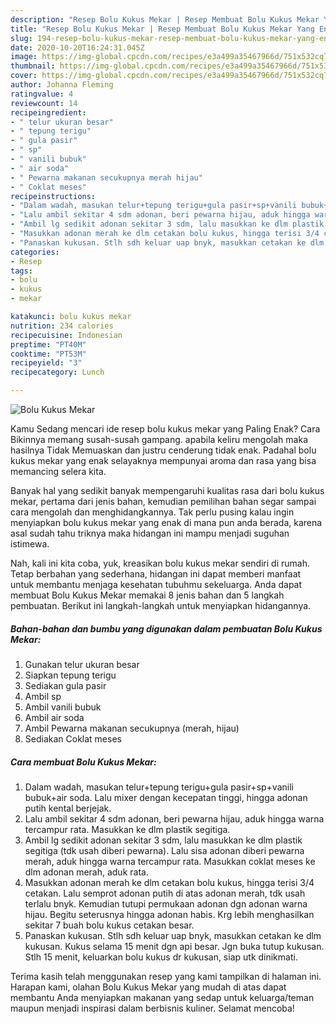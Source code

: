 ```yaml
---
description: "Resep Bolu Kukus Mekar | Resep Membuat Bolu Kukus Mekar Yang Enak Dan Lezat"
title: "Resep Bolu Kukus Mekar | Resep Membuat Bolu Kukus Mekar Yang Enak Dan Lezat"
slug: 194-resep-bolu-kukus-mekar-resep-membuat-bolu-kukus-mekar-yang-enak-dan-lezat
date: 2020-10-20T16:24:31.045Z
image: https://img-global.cpcdn.com/recipes/e3a499a35467966d/751x532cq70/bolu-kukus-mekar-foto-resep-utama.jpg
thumbnail: https://img-global.cpcdn.com/recipes/e3a499a35467966d/751x532cq70/bolu-kukus-mekar-foto-resep-utama.jpg
cover: https://img-global.cpcdn.com/recipes/e3a499a35467966d/751x532cq70/bolu-kukus-mekar-foto-resep-utama.jpg
author: Johanna Fleming
ratingvalue: 4
reviewcount: 14
recipeingredient:
- " telur ukuran besar"
- " tepung terigu"
- " gula pasir"
- " sp"
- " vanili bubuk"
- " air soda"
- " Pewarna makanan secukupnya merah hijau"
- " Coklat meses"
recipeinstructions:
- "Dalam wadah, masukan telur+tepung terigu+gula pasir+sp+vanili bubuk+air soda. Lalu mixer dengan kecepatan tinggi, hingga adonan putih kental berjejak."
- "Lalu ambil sekitar 4 sdm adonan, beri pewarna hijau, aduk hingga warna tercampur rata. Masukkan ke dlm plastik segitiga."
- "Ambil lg sedikit adonan sekitar 3 sdm, lalu masukkan ke dlm plastik segitiga (tdk usah diberi pewarna). Lalu sisa adonan diberi pewarna merah, aduk hingga warna tercampur rata. Masukkan coklat meses ke dlm adonan merah, aduk rata."
- "Masukkan adonan merah ke dlm cetakan bolu kukus, hingga terisi 3/4 cetakan. Lalu semprot adonan putih di atas adonan merah, tdk usah terlalu bnyk. Kemudian tutupi permukaan adonan dgn adonan warna hijau. Begitu seterusnya hingga adonan habis. Krg lebih menghasilkan sekitar 7 buah bolu kukus cetakan besar."
- "Panaskan kukusan. Stlh sdh keluar uap bnyk, masukkan cetakan ke dlm kukusan. Kukus selama 15 menit dgn api besar. Jgn buka tutup kukusan. Stlh 15 menit, keluarkan bolu kukus dr kukusan, siap utk dinikmati."
categories:
- Resep
tags:
- bolu
- kukus
- mekar

katakunci: bolu kukus mekar 
nutrition: 234 calories
recipecuisine: Indonesian
preptime: "PT40M"
cooktime: "PT53M"
recipeyield: "3"
recipecategory: Lunch

---
```



![Bolu Kukus Mekar](https://img-global.cpcdn.com/recipes/e3a499a35467966d/751x532cq70/bolu-kukus-mekar-foto-resep-utama.jpg)

Kamu Sedang mencari ide resep bolu kukus mekar yang Paling Enak? Cara Bikinnya memang susah-susah gampang. apabila keliru mengolah maka hasilnya Tidak Memuaskan dan justru cenderung tidak enak. Padahal bolu kukus mekar yang enak selayaknya mempunyai aroma dan rasa yang bisa memancing selera kita.



Banyak hal yang sedikit banyak mempengaruhi kualitas rasa dari bolu kukus mekar, pertama dari jenis bahan, kemudian pemilihan bahan segar sampai cara mengolah dan menghidangkannya. Tak perlu pusing kalau ingin menyiapkan bolu kukus mekar yang enak di mana pun anda berada, karena asal sudah tahu triknya maka hidangan ini mampu menjadi suguhan istimewa.


Nah, kali ini kita coba, yuk, kreasikan bolu kukus mekar sendiri di rumah. Tetap berbahan yang sederhana, hidangan ini dapat memberi manfaat untuk membantu menjaga kesehatan tubuhmu sekeluarga. Anda dapat membuat Bolu Kukus Mekar memakai 8 jenis bahan dan 5 langkah pembuatan. Berikut ini langkah-langkah untuk menyiapkan hidangannya.

<!--inarticleads1-->

##### Bahan-bahan dan bumbu yang digunakan dalam pembuatan Bolu Kukus Mekar:

1. Gunakan  telur ukuran besar
1. Siapkan  tepung terigu
1. Sediakan  gula pasir
1. Ambil  sp
1. Ambil  vanili bubuk
1. Ambil  air soda
1. Ambil  Pewarna makanan secukupnya (merah, hijau)
1. Sediakan  Coklat meses




<!--inarticleads2-->

##### Cara membuat Bolu Kukus Mekar:

1. Dalam wadah, masukan telur+tepung terigu+gula pasir+sp+vanili bubuk+air soda. Lalu mixer dengan kecepatan tinggi, hingga adonan putih kental berjejak.
1. Lalu ambil sekitar 4 sdm adonan, beri pewarna hijau, aduk hingga warna tercampur rata. Masukkan ke dlm plastik segitiga.
1. Ambil lg sedikit adonan sekitar 3 sdm, lalu masukkan ke dlm plastik segitiga (tdk usah diberi pewarna). Lalu sisa adonan diberi pewarna merah, aduk hingga warna tercampur rata. Masukkan coklat meses ke dlm adonan merah, aduk rata.
1. Masukkan adonan merah ke dlm cetakan bolu kukus, hingga terisi 3/4 cetakan. Lalu semprot adonan putih di atas adonan merah, tdk usah terlalu bnyk. Kemudian tutupi permukaan adonan dgn adonan warna hijau. Begitu seterusnya hingga adonan habis. Krg lebih menghasilkan sekitar 7 buah bolu kukus cetakan besar.
1. Panaskan kukusan. Stlh sdh keluar uap bnyk, masukkan cetakan ke dlm kukusan. Kukus selama 15 menit dgn api besar. Jgn buka tutup kukusan. Stlh 15 menit, keluarkan bolu kukus dr kukusan, siap utk dinikmati.




Terima kasih telah menggunakan resep yang kami tampilkan di halaman ini. Harapan kami, olahan Bolu Kukus Mekar yang mudah di atas dapat membantu Anda menyiapkan makanan yang sedap untuk keluarga/teman maupun menjadi inspirasi dalam berbisnis kuliner. Selamat mencoba!
